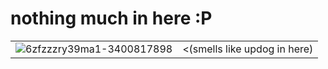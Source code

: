 # nothing much in here :P
|||
---|---
| ![6zfzzzry39ma1-3400817898](https://github.com/user-attachments/assets/038fcce2-1fc3-4571-872f-cef77f1ad9c7) | <(smells like updog in here)|

